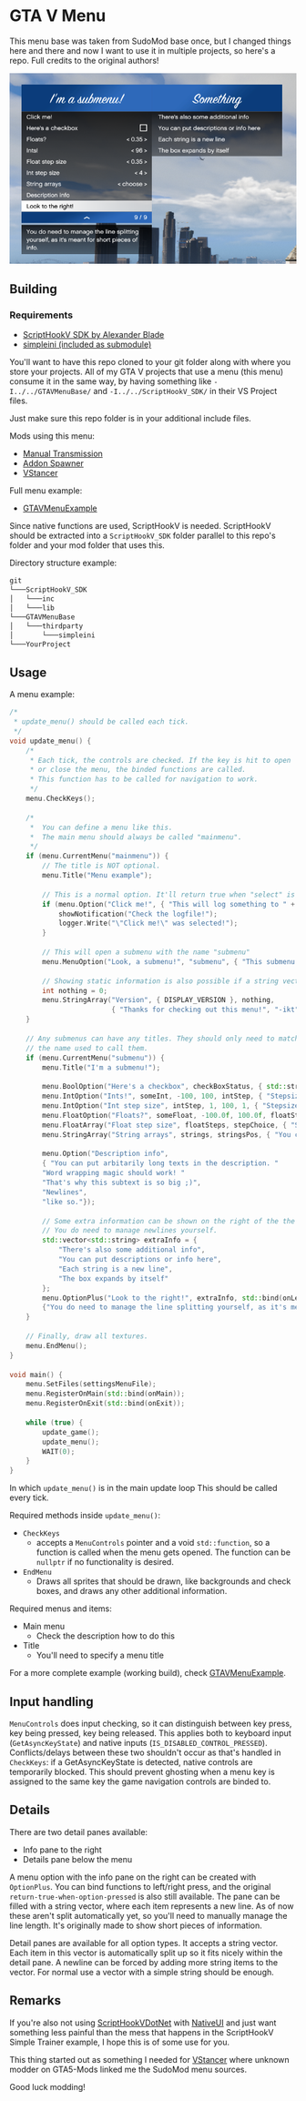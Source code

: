 # GTA V Menu   

This menu base was taken from SudoMod base once, but I changed things here and there and now I want to use it in multiple projects, so here's a repo. Full credits to the original authors!

![pic](Menus.png)

## Building

### Requirements
* [ScriptHookV SDK by Alexander Blade](http://www.dev-c.com/gtav/scripthookv/)
* [simpleini (included as submodule)](https://github.com/brofield/simpleini)

You'll want to have this repo cloned to your git folder along with where you store your projects. All of my GTA V projects that use a menu (this menu) consume it in the same way, by having something like `-I../../GTAVMenuBase/` and `-I../../ScriptHookV_SDK/` in their VS Project files.

Just make sure this repo folder is in your additional include files.

Mods using this menu:
* [Manual Transmission](https://github.com/E66666666/GTAVManualTransmission)
* [Addon Spawner](https://github.com/E66666666/GTAVAddonLoader)
* [VStancer](https://github.com/E66666666/GTAVStancer)

Full menu example:
* [GTAVMenuExample](https://github.com/E66666666/GTAVMenuExample)

Since native functions are used, ScriptHookV is needed. ScriptHookV should be extracted into a
`ScriptHookV_SDK` folder parallel to this repo's folder and your mod folder that uses this.

Directory structure example:

```
git
└───ScriptHookV_SDK
│	└───inc
│	└───lib
└───GTAVMenuBase
│	└───thirdparty
│		└───simpleini
└───YourProject
```

## Usage

A menu example:

```c++
/*
 * update_menu() should be called each tick.
 */
void update_menu() {
	/*
	 * Each tick, the controls are checked. If the key is hit to open
	 * or close the menu, the binded functions are called.
	 * This function has to be called for navigation to work.
	 */
	menu.CheckKeys();

	/*
	 *  You can define a menu like this. 
	 *  The main menu should always be called "mainmenu".
	 */ 
	if (menu.CurrentMenu("mainmenu")) {
		// The title is NOT optional.
		menu.Title("Menu example");

		// This is a normal option. It'll return true when "select" is presed.
		if (menu.Option("Click me!", { "This will log something to " + Paths::GetModuleNameWithoutExtension() + ".log" })) {
			showNotification("Check the logfile!");
			logger.Write("\"Click me!\" was selected!");
		}

		// This will open a submenu with the name "submenu"
		menu.MenuOption("Look, a submenu!", "submenu", { "This submenu demonstrates a few settings."});

		// Showing static information is also possible if a string vector only contains one element.
		int nothing = 0;
		menu.StringArray("Version", { DISPLAY_VERSION }, nothing, 
						 { "Thanks for checking out this menu!", "-ikt",  eGameVersionToString(getGameVersion())});
	}

	// Any submenus can have any titles. They should only need to match
	// the name used to call them.
	if (menu.CurrentMenu("submenu")) {
		menu.Title("I'm a submenu!");

		menu.BoolOption("Here's a checkbox", checkBoxStatus, { std::string("Boolean is ") + (checkBoxStatus ? "checked" : "not checked") + "." });
		menu.IntOption("Ints!", someInt, -100, 100, intStep, { "Stepsize can be changed!" });
		menu.IntOption("Int step size", intStep, 1, 100, 1, { "Stepsize can be changed!" });
		menu.FloatOption("Floats?", someFloat, -100.0f, 100.0f, floatSteps[stepChoice], { "Try holding left/right, things should speed up." });
		menu.FloatArray("Float step size", floatSteps, stepChoice, { "Something something magic!" });
		menu.StringArray("String arrays", strings, stringsPos, { "You can also show different strings" });

		menu.Option("Description info",
		{ "You can put arbitarily long texts in the description. "
		"Word wrapping magic should work! "
		"That's why this subtext is so big ;)",
		"Newlines",
		"like so."});

		// Some extra information can be shown on the right of the the menu.
		// You do need to manage newlines yourself.
		std::vector<std::string> extraInfo = {
			"There's also some additional info",
			"You can put descriptions or info here",
			"Each string is a new line",
			"The box expands by itself"
		};
		menu.OptionPlus("Look to the right!", extraInfo, std::bind(onLeft), std::bind(onRight), "Something", 
		{"You do need to manage the line splitting yourself, as it's meant for short pieces of info."});
	}

	// Finally, draw all textures.
	menu.EndMenu();
}

void main() {
	menu.SetFiles(settingsMenuFile);
	menu.RegisterOnMain(std::bind(onMain));
	menu.RegisterOnExit(std::bind(onExit));

	while (true) {
		update_game();
		update_menu();
		WAIT(0);
	}
}
```

In which `update_menu()` is in the main update loop This should be called every tick.

Required methods inside `update_menu()`:
* `CheckKeys`
  * accepts a `MenuControls` pointer and a void `std::function`, so a function is called 
  when the menu gets opened. The function can be `nullptr` if no functionality is desired.
* `EndMenu`
  * Draws all sprites that should be drawn, like backgrounds and check boxes, and draws any
  other additional information.

Required menus and items:
* Main menu
  * Check the description how to do this
* Title
  * You'll need to specify a menu title

For a more complete example (working build), check [GTAVMenuExample](https://github.com/E66666666/GTAVMenuExample).

## Input handling
`MenuControls` does input checking, so it can distinguish between key press, key being pressed, key being released. This applies both to keyboard input (`GetAsyncKeyState`) and native inputs (`IS_DISABLED_CONTROL_PRESSED`). Conflicts/delays between these two shouldn't occur as that's handled in `CheckKeys`: if a GetAsyncKeyState is detected, native controls are temporarily 
blocked. This should prevent ghosting when a menu key is assigned to the same key the game 
navigation controls are binded to.

## Details
There are two detail panes available:
* Info pane to the right
* Details pane below the menu

A menu option with the info pane on the right can be created with `OptionPlus`. You can bind
functions to left/right press, and the original `return-true-when-option-pressed` is also
still available. The pane can be filled with a string vector, where each item represents a new
line. As of now these aren't split automatically yet, so you'll need to manually manage the
line length. It's originally made to show short pieces of information.

Detail panes are available for all option types. It accepts a string vector. Each item in this
vector is automatically split up so it fits nicely within the detail pane. A newline can be
forced by adding more string items to the vector. For normal use a vector with a simple string
should be enough.

## Remarks
If you're also not using [ScriptHookVDotNet](https://github.com/crosire/scripthookvdotnet) with [NativeUI](https://github.com/Guad/NativeUI) and just want something less painful than the mess that happens in the ScriptHookV Simple Trainer example, I hope this is of some use for you.

This thing started out as something I needed for [VStancer](https://github.com/E66666666/GTAVStancer) 
where unknown modder on GTA5-Mods linked me the SudoMod menu sources. 

Good luck modding! 
